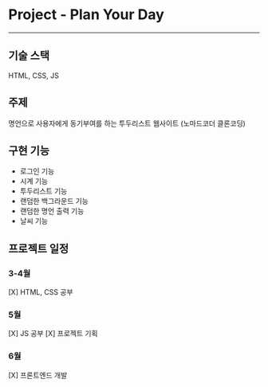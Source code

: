# Project - Plan Your Day
---

## 기술 스택
HTML, CSS, JS

## 주제
명언으로 사용자에게 동기부여를 하는 투두리스트 웹사이트 (노마드코더 클론코딩)

## 구현 기능
- 로그인 기능
- 시계 기능
- 투두리스트 기능
- 랜덤한 백그라운드 기능
- 랜덤한 명언 출력 기능
- 날씨 기능

## 프로젝트 일정
### 3-4월
[X] HTML, CSS 공부
### 5월
[X] JS 공부
[X] 프로젝트 기획
### 6월 
[X] 프론트엔드 개발
